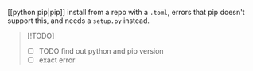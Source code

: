 [[python pip|pip]] install from a repo with a `.toml`, errors that pip doesn't support this, and needs a `setup.py` instead.

> [!TODO]
> - [ ] TODO find out python and pip version
> - [ ] exact error
